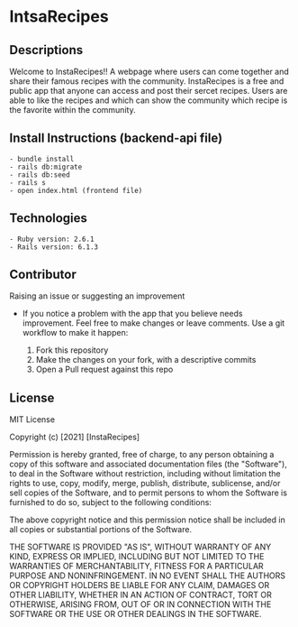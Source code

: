 # IntsaRecipes 

## Descriptions 
Welcome to InstaRecipes!! A webpage where users can come together and share their famous recipes with the community. InstaRecipes is a free and public app that anyone can access and post their sercet recipes. Users are able to like the recipes and which can show the community which recipe is the favorite within the community.

## Install Instructions (backend-api file)
    - bundle install
    - rails db:migrate 
    - rails db:seed
    - rails s 
    - open index.html (frontend file)

## Technologies 
    - Ruby version: 2.6.1
    - Rails version: 6.1.3

## Contributor

Raising an issue or suggesting an improvement 

* If you notice a problem with the app that you believe needs improvement. Feel free to make changes or leave comments. Use a git workflow to make it happen:

    1. Fork this repository 
    2. Make the changes on your fork, with a descriptive commits
    3. Open a Pull request against this repo 

## License 

MIT License

Copyright (c) [2021] [InstaRecipes]

Permission is hereby granted, free of charge, to any person obtaining a copy
of this software and associated documentation files (the "Software"), to deal
in the Software without restriction, including without limitation the rights
to use, copy, modify, merge, publish, distribute, sublicense, and/or sell
copies of the Software, and to permit persons to whom the Software is
furnished to do so, subject to the following conditions:

The above copyright notice and this permission notice shall be included in all
copies or substantial portions of the Software.

THE SOFTWARE IS PROVIDED "AS IS", WITHOUT WARRANTY OF ANY KIND, EXPRESS OR
IMPLIED, INCLUDING BUT NOT LIMITED TO THE WARRANTIES OF MERCHANTABILITY,
FITNESS FOR A PARTICULAR PURPOSE AND NONINFRINGEMENT. IN NO EVENT SHALL THE
AUTHORS OR COPYRIGHT HOLDERS BE LIABLE FOR ANY CLAIM, DAMAGES OR OTHER
LIABILITY, WHETHER IN AN ACTION OF CONTRACT, TORT OR OTHERWISE, ARISING FROM,
OUT OF OR IN CONNECTION WITH THE SOFTWARE OR THE USE OR OTHER DEALINGS IN THE
SOFTWARE.

   


